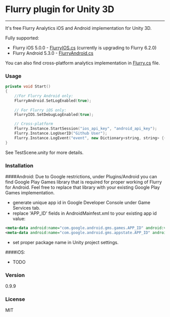 # Flurry plugin for Unity 3D
---
It's free Flurry Analytics iOS and Android implementation for Unity 3D.

Fully supported:

 * Flurry iOS 5.0.0 - [FlurryIOS.cs](https://github.com/Majchrzak/Flurry-Unity-3D/blob/master/Assets/Analytics/FlurryIOS.cs) (currently is upgrading to Flurry 6.2.0)
 * Flurry Android 5.3.0 - [FlurryAndroid.cs](https://github.com/Majchrzak/Flurry-Unity-3D/blob/master/Assets/Analytics/FlurryAndroid.cs)

You can also find cross-platform analytics implementation in [Flurry.cs](https://github.com/Majchrzak/Flurry-Unity-3D/blob/master/Assets/Analytics/Flurry.cs) file.

### Usage
```cpp
private void Start()
{
    //For Flurry Android only:
    FlurryAndroid.SetLogEnabled(true);
    
    // For Flurry iOS only:
    FlurryIOS.SetDebugLogEnabled(true);

    // Cross-platform
    Flurry.Instance.StartSession("ios_api_key", "android_api_key");
    Flurry.Instance.LogUserID("Github User");
    Flurry.Instance.LogEvent("event", new Dictionary<string, string> {{ "platform", "Github" }});
}
```

See TestScene.unity for more details.

### Installation

####Android:
Due to Google restrictions, under Plugins/Android you can find Google Play Games library that is required for proper working of Flurry for Android. Feel free to replace that library with your existing Google Play Games implementation.

 * generate unique app id in Google Developer Console under Game Services tab.
 * replace 'APP_ID' fields in AndroidMainfest.xml to your existing app id value:
 ```xml
<meta-data android:name="com.google.android.gms.games.APP_ID" android:value="\ APP_ID" />
<meta-data android:name="com.google.android.gms.appstate.APP_ID" android:value="\ APP_ID" />
 ```
 * set proper package name in Unity project settings.
 
####iOS:
 * TODO

### Version
0.9.9

### License
MIT
